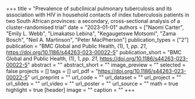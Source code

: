 +++
title = "Prevalence of subclinical pulmonary tuberculosis and its association with HIV in household contacts of index tuberculosis patients in two South African provinces: a secondary, cross-sectional analysis of a cluster-randomised trial"
date = "2023-01-01"
authors = ["Naomi Carter", "Emily L. Webb", "Limakatso Lebina", "Kegaugetswe Motsomi", "Zama Bosch", "Neil A. Martinson", "Peter MacPherson"]
publication_types = ["2"]
publication = "BMC Global and Public Health, (1), 1, _pp. 21_, https://doi.org/10.1186/s44263-023-00022-5"
publication_short = "BMC Global and Public Health, (1), 1, _pp. 21_, https://doi.org/10.1186/s44263-023-00022-5"
abstract = ""
abstract_short = ""
image_preview = ""
selected = false
projects = []
tags = []
url_pdf = "https://doi.org/10.1186/s44263-023-00022-5"
url_preprint = ""
url_code = ""
url_dataset = ""
url_project = ""
url_slides = ""
url_video = ""
url_poster = ""
url_source = ""
math = true
highlight = true
[header]
image = ""
caption = ""
+++
